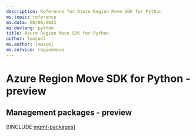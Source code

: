 ```yaml
---
description: Reference for Azure Region Move SDK for Python
ms.topic: reference
ms.data: 08/08/2022
ms.devlang: python
title: Azure Region Move SDK for Python
author: lmazuel
ms.author: lmazuel
ms.service: regionmove
---
```

# Azure Region Move SDK for Python - preview

## Management packages - preview
[!INCLUDE [mgmt-packages](region-move-mgmt-index.md)]